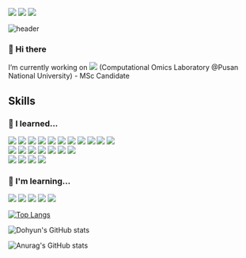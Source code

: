 <a href="https://www.instagram.com/do.hyen28/" target="_blank"><img src="https://img.shields.io/badge/do.hyen28-E4405F?style=flat&logo=instagram&logoColor=FFFFFF"/></a>
<a href="hdh1028@pusan.ac.kr" target="_blank"><img src="https://img.shields.io/badge/hdh1028@pusan.ac.kr-EA4335?style=flat&logo=Gmail&logoColor=FFFFFF"/></a>
<a href="hdh1028@naver.com" target="_blank"><img src="https://img.shields.io/badge/hdh1028@naver.com-03C75A?style=flat&logo=Naver&logoColor=FFFFFF"/></a>

![header](https://capsule-render.vercel.app/api?type=transparent&color=auto&height=300&section=header&text=Welcome%20to%20Dohyun's%20Github!&animation=fadeIn&fontSize=60)

### 🍑 Hi there 
I’m currently working on <a href="https://pnucolab.com/" target="_blank"><img src="https://img.shields.io/badge/pnucolab-F9AB00?style=flat"/></a>
 (Computational Omics Laboratory @Pusan National University) - MSc Candidate

## Skills
### 📖 I learned...
<a target="_blank"><img src="https://img.shields.io/badge/Python-3776AB?style=flat&logo=Python&logoColor=FFFFFF"/></a>
<a target="_blank"><img src="https://img.shields.io/badge/JavaScript-F7DF1E?style=flat&logo=JavaScript&logoColor=FFFFFF"/></a>
<a target="_blank"><img src="https://img.shields.io/badge/Java-000000?style=flat&logo=OpenJDK&logoColor=FFFFFF"/></a>
<a target="_blank"><img src="https://img.shields.io/badge/html5-E34F26?style=flat&logo=html5&logoColor=FFFFFF"/></a>
<a target="_blank"><img src="https://img.shields.io/badge/css3-1572B6?style=flat&logo=css3&logoColor=FFFFFF"/></a>
<a target="_blank"><img src="https://img.shields.io/badge/svelte-FF3E00?style=flat&logo=svelte&logoColor=FFFFFF"/></a>
<a target="_blank"><img src="https://img.shields.io/badge/R-276DC3?style=flat&logo=R&logoColor=FFFFFF"/></a>
<a target="_blank"><img src="https://img.shields.io/badge/MATLAB-071D49?style=flat"/></a>
<a target="_blank"><img src="https://img.shields.io/badge/csharp-512BD4?style=flat&logo=csharp&logoColor=FFFFFF"/></a>
<a target="_blank"><img src="https://img.shields.io/badge/mysql-4479A1?style=flat&logo=mysql&logoColor=FFFFFF"/></a>
<a target="_blank"><img src="https://img.shields.io/badge/starUML-5C2D91?style=flat"/></a>
<br>
<a target="_blank"><img src="https://img.shields.io/badge/googlecolab-F9AB00?style=flat&logo=googlecolab&logoColor=FFFFFF"/></a>
<a target="_blank"><img src="https://img.shields.io/badge/github-000000?style=flat&logo=github&logoColor=FFFFFF"/></a>
<a target="_blank"><img src="https://img.shields.io/badge/git-F05032?style=flat&logo=git&logoColor=FFFFFF"/></a>
<a target="_blank"><img src="https://img.shields.io/badge/visualstudiocode-007ACC?style=flat&logo=visualstudiocode&logoColor=FFFFFF"/></a>
<a target="_blank"><img src="https://img.shields.io/badge/linux-FCC624?style=flat&logo=linux&logoColor=FFFFFF"/></a>
<a target="_blank"><img src="https://img.shields.io/badge/ubuntu-E95420?style=flat&logo=ubuntu&logoColor=FFFFFF"/></a>
<a target="_blank"><img src="https://img.shields.io/badge/anaconda-44A833?style=flat&logo=anaconda&logoColor=FFFFFF"/></a>
<br>
<a target="_blank"><img src="https://img.shields.io/badge/adobephotoshop-31A8FF?style=flat&logo=adobephotoshop&logoColor=FFFFFF"/></a>
<a target="_blank"><img src="https://img.shields.io/badge/adobeillustrator-FF9A00?style=flat&logo=adobeillustrator&logoColor=FFFFFF"/></a>
<a target="_blank"><img src="https://img.shields.io/badge/clipstudio-A8B9CC?style=flat"/></a>
<a target="_blank"><img src="https://img.shields.io/badge/figma-F24E1E?style=flat&logo=figma&logoColor=FFFFFF"/></a>
<br>

### 📖 I'm learning...
<a target="_blank"><img src="https://img.shields.io/badge/ruby-CC342D?style=flat&logo=ruby&logoColor=FFFFFF"/></a>
<a target="_blank"><img src="https://img.shields.io/badge/jekyll-CC0000?style=flat&logo=jekyll&logoColor=FFFFFF"/></a>
<a target="_blank"><img src="https://img.shields.io/badge/bootstrap-7952B3?style=flat&logo=bootstrap&logoColor=FFFFFF"/></a>
<a target="_blank"><img src="https://img.shields.io/badge/django-092E20?style=flat&logo=django&logoColor=FFFFFF"/></a>
<a target="_blank"><img src="https://img.shields.io/badge/unity-000000?style=flat&logo=unity&logoColor=FFFFFF"/></a>
<br>

[![Top Langs](https://github-readme-stats.vercel.app/api/top-langs/?username=HwangDoHyun28&layout=donut&theme=radical)](https://github.com/HwangDoHyun28) 

![Dohyun's GitHub stats](https://github-readme-stats.vercel.app/api?username=HwangDoHyun28&show_icons=true&theme=radical&count_private=true&show_icons=true)

![Anurag's GitHub stats](https://github-readme-stats.vercel.app/api?username=anuraghazra&show_icons=true)

<!--
**HwangDoHyun28/HwangDoHyun28** is a ✨ _special_ ✨ repository because its `README.md` (this file) appears on your GitHub profile.

Here are some ideas to get you started:

- 🔭 I’m currently working on ...
- 🌱 I’m currently learning ...
- 👯 I’m looking to collaborate on ...
- 🤔 I’m looking for help with ...
- 💬 Ask me about ...
- 📫 How to reach me: ...
- 😄 Pronouns: ...
- ⚡ Fun fact: ...
-->
